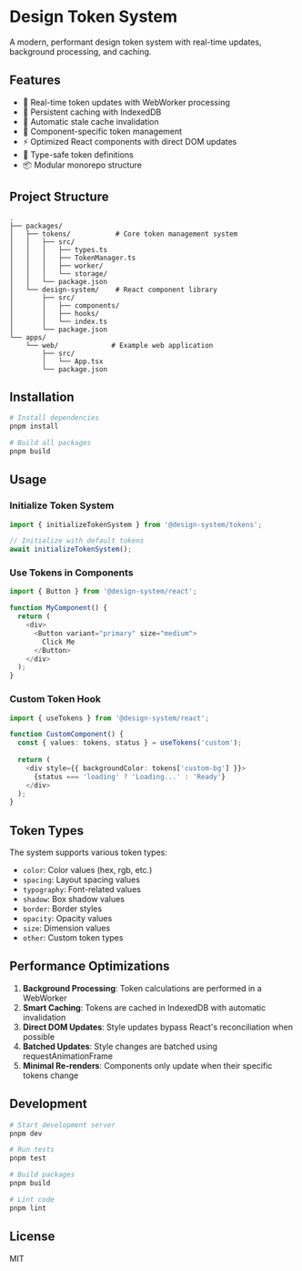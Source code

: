 # Design Token System

A modern, performant design token system with real-time updates, background processing, and caching.

## Features

- 🚀 Real-time token updates with WebWorker processing
- 💾 Persistent caching with IndexedDB
- 🔄 Automatic stale cache invalidation
- 🎨 Component-specific token management
- ⚡ Optimized React components with direct DOM updates
- 🎯 Type-safe token definitions
- 📦 Modular monorepo structure

## Project Structure

```
.
├── packages/
│   ├── tokens/           # Core token management system
│   │   ├── src/
│   │   │   ├── types.ts
│   │   │   ├── TokenManager.ts
│   │   │   ├── worker/
│   │   │   └── storage/
│   │   └── package.json
│   └── design-system/    # React component library
│       ├── src/
│       │   ├── components/
│       │   ├── hooks/
│       │   └── index.ts
│       └── package.json
└── apps/
    └── web/             # Example web application
        ├── src/
        │   └── App.tsx
        └── package.json
```

## Installation

```bash
# Install dependencies
pnpm install

# Build all packages
pnpm build
```

## Usage

### Initialize Token System

```typescript
import { initializeTokenSystem } from '@design-system/tokens';

// Initialize with default tokens
await initializeTokenSystem();
```

### Use Tokens in Components

```typescript
import { Button } from '@design-system/react';

function MyComponent() {
  return (
    <div>
      <Button variant="primary" size="medium">
        Click Me
      </Button>
    </div>
  );
}
```

### Custom Token Hook

```typescript
import { useTokens } from '@design-system/react';

function CustomComponent() {
  const { values: tokens, status } = useTokens('custom');
  
  return (
    <div style={{ backgroundColor: tokens['custom-bg'] }}>
      {status === 'loading' ? 'Loading...' : 'Ready'}
    </div>
  );
}
```

## Token Types

The system supports various token types:

- `color`: Color values (hex, rgb, etc.)
- `spacing`: Layout spacing values
- `typography`: Font-related values
- `shadow`: Box shadow values
- `border`: Border styles
- `opacity`: Opacity values
- `size`: Dimension values
- `other`: Custom token types

## Performance Optimizations

1. **Background Processing**: Token calculations are performed in a WebWorker
2. **Smart Caching**: Tokens are cached in IndexedDB with automatic invalidation
3. **Direct DOM Updates**: Style updates bypass React's reconciliation when possible
4. **Batched Updates**: Style changes are batched using requestAnimationFrame
5. **Minimal Re-renders**: Components only update when their specific tokens change

## Development

```bash
# Start development server
pnpm dev

# Run tests
pnpm test

# Build packages
pnpm build

# Lint code
pnpm lint
```


## License

MIT